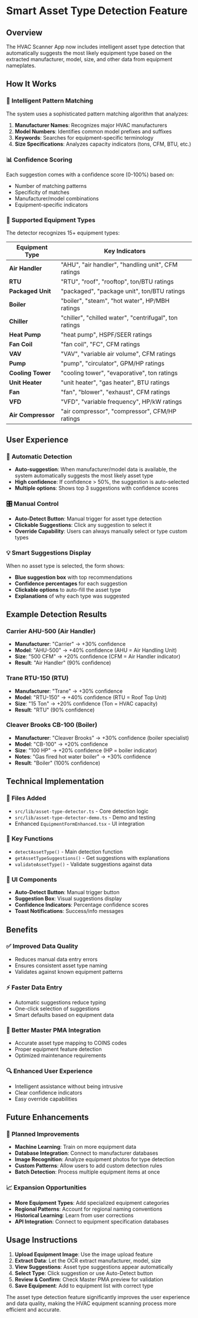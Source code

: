 # Smart Asset Type Detection Feature

## Overview
The HVAC Scanner App now includes intelligent asset type detection that automatically suggests the most likely equipment type based on the extracted manufacturer, model, size, and other data from equipment nameplates.

## How It Works

### 🧠 **Intelligent Pattern Matching**
The system uses a sophisticated pattern matching algorithm that analyzes:

1. **Manufacturer Names**: Recognizes major HVAC manufacturers
2. **Model Numbers**: Identifies common model prefixes and suffixes
3. **Keywords**: Searches for equipment-specific terminology
4. **Size Specifications**: Analyzes capacity indicators (tons, CFM, BTU, etc.)

### 📊 **Confidence Scoring**
Each suggestion comes with a confidence score (0-100%) based on:
- Number of matching patterns
- Specificity of matches
- Manufacturer/model combinations
- Equipment-specific indicators

### 🎯 **Supported Equipment Types**
The detector recognizes 15+ equipment types:

| Equipment Type | Key Indicators |
|----------------|----------------|
| **Air Handler** | "AHU", "air handler", "handling unit", CFM ratings |
| **RTU** | "RTU", "roof", "rooftop", ton/BTU ratings |
| **Packaged Unit** | "packaged", "package unit", ton/BTU ratings |
| **Boiler** | "boiler", "steam", "hot water", HP/MBH ratings |
| **Chiller** | "chiller", "chilled water", "centrifugal", ton ratings |
| **Heat Pump** | "heat pump", HSPF/SEER ratings |
| **Fan Coil** | "fan coil", "FC", CFM ratings |
| **VAV** | "VAV", "variable air volume", CFM ratings |
| **Pump** | "pump", "circulator", GPM/HP ratings |
| **Cooling Tower** | "cooling tower", "evaporative", ton ratings |
| **Unit Heater** | "unit heater", "gas heater", BTU ratings |
| **Fan** | "fan", "blower", "exhaust", CFM ratings |
| **VFD** | "VFD", "variable frequency", HP/kW ratings |
| **Air Compressor** | "air compressor", "compressor", CFM/HP ratings |

## User Experience

### 🔄 **Automatic Detection**
- **Auto-suggestion**: When manufacturer/model data is available, the system automatically suggests the most likely asset type
- **High confidence**: If confidence > 50%, the suggestion is auto-selected
- **Multiple options**: Shows top 3 suggestions with confidence scores

### 🎛️ **Manual Control**
- **Auto-Detect Button**: Manual trigger for asset type detection
- **Clickable Suggestions**: Click any suggestion to select it
- **Override Capability**: Users can always manually select or type custom types

### 💡 **Smart Suggestions Display**
When no asset type is selected, the form shows:
- **Blue suggestion box** with top recommendations
- **Confidence percentages** for each suggestion
- **Clickable options** to auto-fill the asset type
- **Explanations** of why each type was suggested

## Example Detection Results

### Carrier AHU-500 (Air Handler)
- **Manufacturer**: "Carrier" → +30% confidence
- **Model**: "AHU-500" → +40% confidence (AHU = Air Handling Unit)
- **Size**: "500 CFM" → +20% confidence (CFM = Air Handler indicator)
- **Result**: "Air Handler" (90% confidence)

### Trane RTU-150 (RTU)
- **Manufacturer**: "Trane" → +30% confidence
- **Model**: "RTU-150" → +40% confidence (RTU = Roof Top Unit)
- **Size**: "15 Ton" → +20% confidence (Ton = HVAC capacity)
- **Result**: "RTU" (90% confidence)

### Cleaver Brooks CB-100 (Boiler)
- **Manufacturer**: "Cleaver Brooks" → +30% confidence (boiler specialist)
- **Model**: "CB-100" → +20% confidence
- **Size**: "100 HP" → +20% confidence (HP = boiler indicator)
- **Notes**: "Gas fired hot water boiler" → +30% confidence
- **Result**: "Boiler" (100% confidence)

## Technical Implementation

### 📁 **Files Added**
- `src/lib/asset-type-detector.ts` - Core detection logic
- `src/lib/asset-type-detector-demo.ts` - Demo and testing
- Enhanced `EquipmentFormEnhanced.tsx` - UI integration

### 🔧 **Key Functions**
- `detectAssetType()` - Main detection function
- `getAssetTypeSuggestions()` - Get suggestions with explanations
- `validateAssetType()` - Validate suggestions against data

### 🎨 **UI Components**
- **Auto-Detect Button**: Manual trigger button
- **Suggestion Box**: Visual suggestions display
- **Confidence Indicators**: Percentage confidence scores
- **Toast Notifications**: Success/info messages

## Benefits

### ✅ **Improved Data Quality**
- Reduces manual data entry errors
- Ensures consistent asset type naming
- Validates against known equipment patterns

### ⚡ **Faster Data Entry**
- Automatic suggestions reduce typing
- One-click selection of suggestions
- Smart defaults based on equipment data

### 🎯 **Better Master PMA Integration**
- Accurate asset type mapping to COINS codes
- Proper equipment feature detection
- Optimized maintenance requirements

### 🔍 **Enhanced User Experience**
- Intelligent assistance without being intrusive
- Clear confidence indicators
- Easy override capabilities

## Future Enhancements

### 🔮 **Planned Improvements**
- **Machine Learning**: Train on more equipment data
- **Database Integration**: Connect to manufacturer databases
- **Image Recognition**: Analyze equipment photos for type detection
- **Custom Patterns**: Allow users to add custom detection rules
- **Batch Detection**: Process multiple equipment items at once

### 📈 **Expansion Opportunities**
- **More Equipment Types**: Add specialized equipment categories
- **Regional Patterns**: Account for regional naming conventions
- **Historical Learning**: Learn from user corrections
- **API Integration**: Connect to equipment specification databases

## Usage Instructions

1. **Upload Equipment Image**: Use the image upload feature
2. **Extract Data**: Let the OCR extract manufacturer, model, size
3. **View Suggestions**: Asset type suggestions appear automatically
4. **Select Type**: Click suggestion or use Auto-Detect button
5. **Review & Confirm**: Check Master PMA preview for validation
6. **Save Equipment**: Add to equipment list with correct type

The asset type detection feature significantly improves the user experience and data quality, making the HVAC equipment scanning process more efficient and accurate.
